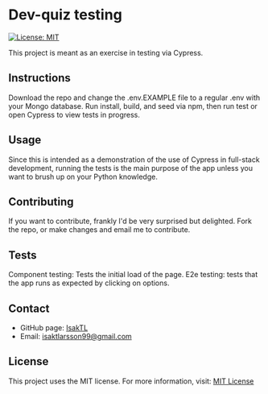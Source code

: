 # Dev-quiz testing
[![License: MIT](https://img.shields.io/badge/License-MIT-yellow.svg)](https://opensource.org/licenses/MIT)

This project is meant as an exercise in testing via Cypress.

## Instructions
Download the repo and change the .env.EXAMPLE file to a regular .env with your Mongo database. Run install, build, and seed via npm, then run test or open Cypress to view tests in progress.

## Usage
Since this is intended as a demonstration of the use of Cypress in full-stack development, running the tests is the main purpose of the app unless you want to brush up on your Python knowledge.

## Contributing
If you want to contribute, frankly I'd be very surprised but delighted. Fork the repo, or make changes and email me to contribute.

## Tests
Component testing: Tests the initial load of the page. E2e testing: tests that the app runs as expected by clicking on options.

## Contact
* GitHub page: [IsakTL](https://github.com/IsakTL)
* Email: [isaktlarsson99@gmail.com](mailto:isaktlarsson99@gmail.com)

## License
This project uses the MIT license. For more information, visit: [MIT License](https://spdx.org/licenses/MIT.html)